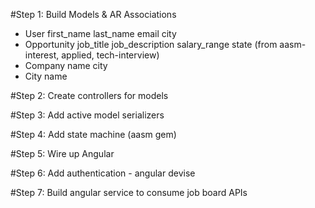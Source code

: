 #Step 1: Build Models & AR Associations
- User
  first_name
  last_name
  email
  city
- Opportunity
  job_title
  job_description
  salary_range
  state (from aasm-interest, applied, tech-interview)
- Company
  name
  city
- City
  name

#Step 2: Create controllers for models

#Step 3: Add active model serializers

#Step 4: Add state machine (aasm gem)

#Step 5: Wire up Angular

#Step 6: Add authentication - angular devise

#Step 7: Build angular service to consume job board APIs  
